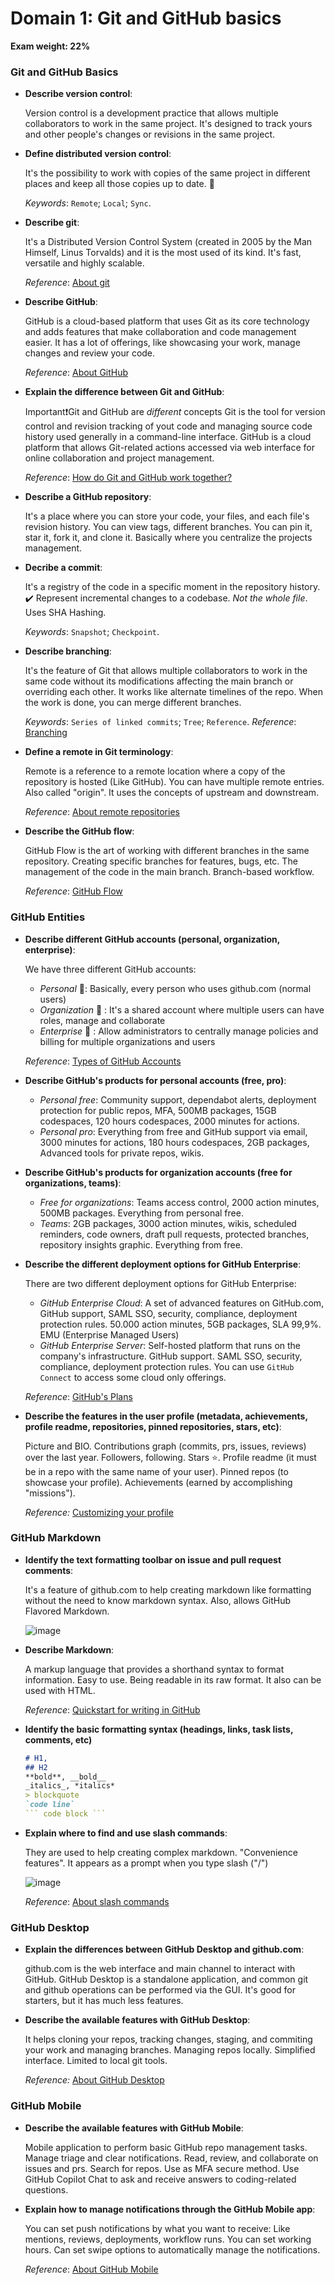 # Domain 1: Git and GitHub basics
**Exam weight: 22%**
### Git and GitHub Basics
- **Describe version control**:
  
	Version control is a development practice that allows multiple collaborators to work in the same project. It's designed to track yours and other people's changes or revisions in the same project.
- **Define distributed version control**:
  
	It's the possibility to work with copies of the same project in different places and keep all those copies up to date. 🔁
	
	_Keywords_: `Remote`; `Local`; `Sync`.
- **Describe git**:
  
	It's a Distributed Version Control System (created in 2005 by the Man Himself, Linus Torvalds) and it is the most used of its kind. It's fast, versatile and highly scalable.

	_Reference_: [About git](https://docs.github.com/en/get-started/start-your-journey/about-github-and-git#about-git)
- **Describe GitHub**:
  
	GitHub is a cloud-based platform that uses Git as its core technology and adds features that make collaboration and code management easier. It has a lot of offerings, like showcasing your work, manage changes and review your code.

	_Reference_: [About GitHub](https://docs.github.com/en/get-started/start-your-journey/about-github-and-git#about-github)
- **Explain the difference between Git and GitHub**:
  
	Important❗Git and GitHub are _different_ concepts
	Git is the tool for version control and revision tracking of yout code and managing source code history used generally in a command-line interface. GitHub is a cloud platform that allows Git-related actions accessed via web interface for online collaboration and project management.

	_Reference_: [How do Git and GitHub work together?](https://docs.github.com/en/get-started/start-your-journey/about-github-and-git#how-do-git-and-github-work-together)
- **Describe a GitHub repository**:
  
	It's a place where you can store your code, your files, and each file's revision history. You can view tags, different branches. You can pin it, star it, fork it, and clone it. Basically where you centralize the projects management.
- **Decribe a commit**:
  
	It's a registry of the code in a specific moment in the repository history. ✔️ Represent incremental changes to a codebase. _Not the whole file_. Uses SHA Hashing. 
	
	_Keywords_: `Snapshot`; `Checkpoint`. 
- **Describe branching**:
  
	It's the feature of Git that allows multiple collaborators to work in the same code without its modifications affecting the main branch or overriding each other. It works like alternate timelines of the repo. When the work is done, you can merge different branches.
	
	_Keywords_: `Series of linked commits`; `Tree`; `Reference`.
	_Reference_: [Branching](https://docs.github.com/en/get-started/start-your-journey/hello-world#step-2-create-a-branch)
- **Define a remote in Git terminology**:
  
	Remote is a reference to a remote location where a copy of the repository is hosted (Like GitHub). You can have multiple remote entries. Also called "origin". It uses the concepts of upstream and downstream.

	_Reference_: [About remote repositories](https://docs.github.com/en/get-started/git-basics/about-remote-repositories)
- **Describe the GitHub flow**:
  
	GitHub Flow is the art of working with different branches in the same repository. Creating specific branches for features, bugs, etc. The management of the code in the main branch. Branch-based workflow.

	_Reference_: [GitHub Flow](https://docs.github.com/en/get-started/using-github/github-flow)
### GitHub Entities
- **Describe different GitHub accounts (personal, organization, enterprise)**:
  
	We have three different GitHub accounts:
	- _Personal_ 👤: Basically, every person who uses github.com (normal users)
	- _Organization_ 👥 : It's a shared account where multiple users can have roles, manage and collaborate
	- _Enterprise_ 🏢 : Allow administrators to centrally manage policies and billing for multiple organizations and users
	
	_Reference_: [Types of GitHub Accounts](https://docs.github.com/en/get-started/learning-about-github/types-of-github-accounts)
- **Describe GitHub's products for personal accounts (free, pro)**:
  
	- _Personal free_: Community support, dependabot alerts, deployment protection for public repos, MFA, 500MB packages, 15GB codespaces, 120 hours codespaces, 2000 minutes for actions.
	- _Personal pro_: Everything from free and GitHub support via email, 3000 minutes for actions, 180 hours codespaces, 2GB packages, Advanced tools for private repos, wikis.
- **Describe GitHub's products for organization accounts (free for organizations, teams)**:
  
	- _Free for organizations_: Teams access control, 2000 action minutes, 500MB packages. Everything from personal free.
	- _Teams_: 2GB packages, 3000 action minutes, wikis, scheduled reminders, code owners, draft pull requests, protected branches, repository insights graphic. Everything from free.
- **Describe the different deployment options for GitHub Enterprise**:
  
	There are two different deployment options for GitHub Enterprise:
	- _GitHub Enterprise Cloud_: A set of advanced features on GitHub.com, GitHub support, SAML SSO, security, compliance, deployment protection rules. 50.000 action minutes, 5GB packages, SLA 99,9%. EMU (Enterprise Managed Users) 
	- _GitHub Enterprise Server_: Self-hosted platform that runs on the company's infrastructure. GitHub support. SAML SSO, security, compliance, deployment protection rules. You can use `GitHub Connect` to access some cloud only offerings.

	_Reference_: [GitHub's Plans](https://docs.github.com/en/get-started/learning-about-github/githubs-plans)
- **Describe the features in the user profile (metadata, achievements, profile readme, repositories, pinned repositories, stars, etc)**:
  
	Picture and BIO. Contributions graph (commits, prs, issues, reviews) over the last year. Followers, following. Stars ⭐. Profile readme (it must be in a repo with the same name of your user). Pinned repos (to showcase your profile). Achievements (earned by accomplishing "missions").

	_Reference:_ [Customizing your profile](https://docs.github.com/en/account-and-profile/setting-up-and-managing-your-github-profile/customizing-your-profile/personalizing-your-profile)
### GitHub Markdown
- **Identify the text formatting toolbar on issue and pull request comments**:
  
	It's a feature of github.com to help creating markdown like formatting without the need to know markdown syntax. Also, allows GitHub Flavored Markdown.

  ![image](https://github.com/user-attachments/assets/ce6d183e-13a2-4c37-9573-5ec93582f34e)

- **Describe Markdown**:
  
	A markup language that provides a shorthand syntax to format information. Easy to use. Being readable in its raw format. It also can be used with HTML.

	_Reference_: [Quickstart for writing in GitHub](https://docs.github.com/en/get-started/writing-on-github/getting-started-with-writing-and-formatting-on-github/quickstart-for-writing-on-github)
- **Identify the basic formatting syntax (headings, links, task lists, comments, etc)**
	```markdown
	# H1,
	## H2
	**bold**, __bold__
	_italics_, *italics*
	> blockquote
	`code line`
	``` code block ```
	```

- **Explain where to find and use slash commands**:
  
	They are used to help creating complex markdown. "Convenience features". It appears as a prompt when you type slash ("/")

  ![image](https://github.com/user-attachments/assets/6053d9c1-972e-41df-afdd-1faef0b29dbb)


	_Reference_: [About slash commands](https://docs.github.com/en/issues/tracking-your-work-with-issues/using-issues/about-slash-commands)
### GitHub Desktop
- **Explain the differences between GitHub Desktop and github.com**:
  
	github.com is the web interface and main channel to interact with GitHub. GitHub Desktop is a standalone application, and common git and github operations can be performed via the GUI. It's good for starters, but it has much less features.
- **Describe the available features with GitHub Desktop**:
  
	It helps cloning your repos, tracking changes, staging, and commiting your work and managing branches. Managing repos locally. Simplified interface. Limited to local git tools.

	_Reference:_ [About GitHub Desktop](https://docs.github.com/en/desktop/overview/about-github-desktop)
### GitHub Mobile
- **Describe the available features with GitHub Mobile**:
  
	Mobile application to perform basic GitHub repo management tasks. Manage triage and clear notifications. Read, review, and collaborate on issues and prs. Search for repos. Use as MFA secure method. Use GitHub Copilot Chat to ask and receive answers to coding-related questions.
- **Explain how to manage notifications through the GitHub Mobile app**:
  
	You can set push notifications by what you want to receive: Like mentions, reviews, deployments, workflow runs. You can set working hours. Can set swipe options to automatically manage the notifications.

	_Reference_: [About GitHub Mobile](https://docs.github.com/en/get-started/using-github/github-mobile)
